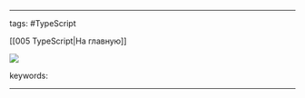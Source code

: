 ____

tags: #TypeScript 

[[005 TypeScript|На главную]]

![](https://www.youtube.com/watch?v=FckYXsuMnrM)

keywords:

_____

